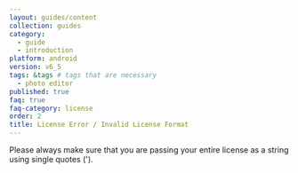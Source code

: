 ```yaml
---
layout: guides/content
collection: guides
category:
  - guide
  - introduction
platform: android
version: v6_5
tags: &tags # tags that are necessary
  - photo editor
published: true
faq: true
faq-category: license
order: 2
title: License Error / Invalid License Format
---
```


Please always make sure that you are passing your entire license as a string using single quotes (').